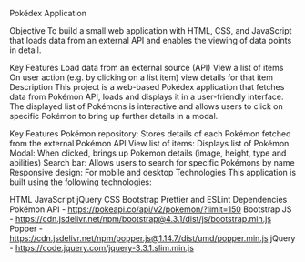 Pokédex Application

Objective
To build a small web application with HTML, CSS, and JavaScript that loads data from an external API and enables the viewing of data points in detail.

Key Features
Load data from an external source (API)
View a list of items
On user action (e.g. by clicking on a list item) view details for that item
Description
This project is a web-based Pokédex application that fetches data from Pokémon API, loads and displays it in a user-friendly interface. The displayed list of Pokémons is interactive and allows users to click on specific Pokémon to bring up further details in a modal.

Key Features
Pokémon repository: Stores details of each Pokémon fetched from the external Pokémon API
View list of items: Displays list of Pokémon
Modal: When clicked, brings up Pokémon details (image, height, type and abilities)
Search bar: Allows users to search for specific Pokémons by name
Responsive design: For mobile and desktop
Technologies
This application is built using the following technologies:

HTML
JavaScript
jQuery
CSS
Bootstrap
Prettier and ESLint
Dependencies
Pokémon API - https://pokeapi.co/api/v2/pokemon/?limit=150
Bootstrap JS - https://cdn.jsdelivr.net/npm/bootstrap@4.3.1/dist/js/bootstrap.min.js
Popper - https://cdn.jsdelivr.net/npm/popper.js@1.14.7/dist/umd/popper.min.js
jQuery - https://code.jquery.com/jquery-3.3.1.slim.min.js
